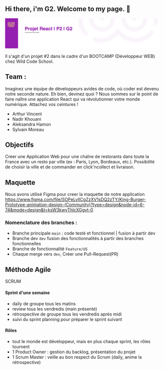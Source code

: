 ## Hi there, i'm G2. Welcome to my page. 👋

![image](image/g2.png)

Il s'agit d'un projet #2 dans le cadre d'un BOOTCAMP (Développeur WEB) chez Wild Code School.

## Team :

Imaginez une équipe de développeurs avides de code, où coder est devenu notre seconde nature. Eh bien, devinez quoi ? Nous sommes sur le point de faire naître une application React qui va révolutionner votre monde numérique. Attachez vos ceintures !

- Arthur Vincent
- Nadir Khouani
- Aleksandra Hamon
- Sylvain Moreau

## Objectifs

Creer une Application Web pour une chaîne de restorants dans toute la France avec un resto par ville (ex : Paris, Lyon, Bordeaux, etc.). Possibilité de choisir la ville et de commander en click'ncollect et livraison.

## Maquette

Nous avons utilisé Figma pour creer la maquette de notre application
https://www.figma.com/file/SOPeLvlICgZzXV1sDQ2zTY/King-Burger-Prototype-animation-design-(Community)?type=design&node-id=6-74&mode=design&t=ksW3kwyThlcXGgvt-0

### Nomenclature des branches :

- Branche principale `main` : code testé et fonctionnel | fusion à partir dev
- Branche dev `dev` fusion des fonctionnalités à partir des branches fonctionnelles
- Branche de fonctionnalité `Feature/US`
- Chaque merge vers `dev`, Créer une Pull-Request(PR)

## Méthode Agile

SCRUM

#### Sprint d'une semaine

- daily de groupe tous les matins
- review tous les vendredis (main présenté)
- rétrospective de groupe tous les vendredis après midi
- suivi du sprint planning pour préparer le sprint suivant

#### Rôles

- tout le monde est développeur, mais en plus chaque sprint, les rôles tournent
- 1 Product Owner : gestion du backlog, présentation du projet
- 1 Scrum Master : veille au bon respect du Scrum (daily, anime la rétrospective)
